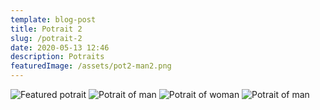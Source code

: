 ```yaml
---
template: blog-post
title: Potrait 2
slug: /potrait-2
date: 2020-05-13 12:46
description: Potraits
featuredImage: /assets/pot2-man2.png
---
```

![Featured potrait](/assets/pot2-man2.png "Featured potrait")
![Potrait of man](/assets/pot2-man1.png "Potrait of man")
![Potrait of woman](/assets/pot2-woman1.png "Potrait of woman")
![Potrait of man](/assets/pot2-feat.png "Potrait of man")
